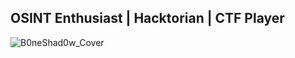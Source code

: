 ## OSINT Enthusiast | Hacktorian | CTF Player
![B0neShad0w_Cover](https://user-images.githubusercontent.com/117080369/215498901-08717ef8-4cc0-4d8e-b1d5-c074e4c64bec.jpg)


<!--
**B0neShAd0w/B0neShAd0w** is a ✨ _special_ ✨ repository because its `README.md` (this file) appears on your GitHub profile.

Here are some ideas to get you started:

- 🔭 I’m currently working on ...
- 🌱 I’m currently learning ...
- 👯 I’m looking to collaborate on ...
- 🤔 I’m looking for help with ...
- 💬 Ask me about ...
- 📫 How to reach me: ...
- 😄 Pronouns: ...
- ⚡ Fun fact: ...
-->
